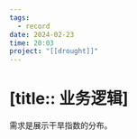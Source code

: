 ```yaml
---
tags: 
  - record
date: 2024-02-23
time: 20:03
project: "[[drought]]" 
---
```


# [title:: 业务逻辑]

需求是展示干旱指数的分布。
